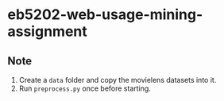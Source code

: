# eb5202-web-usage-mining-assignment

## Note
1. Create a `data` folder and copy the movielens datasets into it.
2. Run `preprocess.py` once before starting.